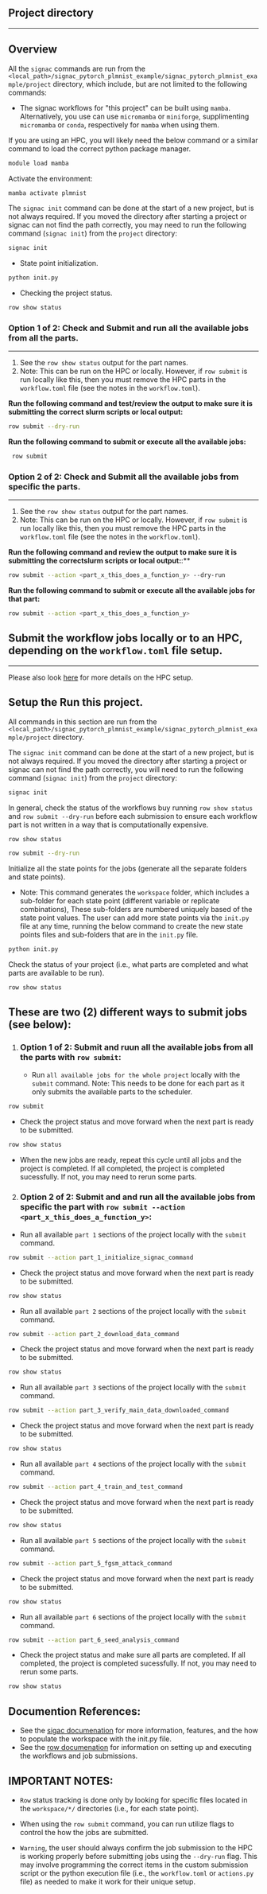 ## Project directory
--------------------

## Overview

All the `signac` commands are run from the `<local_path>/signac_pytorch_plmnist_example/signac_pytorch_plmnist_example/project` directory, which include, but are not limited to the following commands:


- The signac workflows for "this project" can be built using `mamba`.  Alternatively, you use can use `micromamba` or `miniforge`,  supplimenting `micromamba` or `conda`, respectively for `mamba` when using them.  

If you are using an HPC, you will likely need the below command or a similar command to load the correct python package manager.  

```bash
module load mamba
```

Activate the environment:

```bash
mamba activate plmnist
```

The `signac init` command can be done at the start of a new project, but is not always required. If you moved the directory after starting a project or signac can not find the path correctly, you may need to run the following command (`signac init`) from the `project` directory:

```bash
signac init
```

 - State point initialization.
```bash
python init.py
```

 - Checking the project status.
```bash
row show status
```

### **Option 1 of 2: Check and Submit and run all the available jobs from all the parts.**
------------------------------------------------------------------------------------------
   1. See the `row show status` output for the part names.
   2. Note: This can be run on the HPC or locally.  However, if `row submit` is run locally like this, then you must remove the HPC parts in the `workflow.toml` file (see the notes in the `workflow.toml`).

   **Run the following command and test/review the output to make sure it is submitting the correct slurm scripts or local output:**

   ```bash
   row submit --dry-run
   ```

   **Run the following command to submit or execute all the available jobs:**

   ```bash
    row submit
   ```

### **Option 2 of 2: Check and Submit all the available jobs from specific the parts.**
------------------------------------------------------------------------------------
  1. See the `row show status` output for the part names.
  2. Note: This can be run on the HPC or locally.  However, if `row submit` is run locally like this, then you must remove the HPC parts in the `workflow.toml` file (see the notes in the `workflow.toml`).

   **Run the following command and review the output to make sure it is submitting the correctslurm scripts or local output:**:**
   ```bash
   row submit --action <part_x_this_does_a_function_y> --dry-run
   ```

   **Run the following command to submit or execute all the available jobs for that part:**
   ```bash
   row submit --action <part_x_this_does_a_function_y>
   ```

## Submit the workflow jobs locally or to an HPC, depending on the `workflow.toml` file setup. 
----------------------------------------------------------------------------------------------

Please also look [here](https://row.readthedocs.io/en/0.4.0/workflow/action/submit-options.html) for more details on the HPC setup.

## Setup the Run this project.

All commands in this section are run from the `<local_path>/signac_pytorch_plmnist_example/signac_pytorch_plmnist_example/project` directory.

The `signac init` command can be done at the start of a new project, but is not always required. If you moved the directory after starting a project or signac can not find the path correctly, you will need to run the following command (`signac init`) from the `project` directory:

```bash
signac init
```

In general, check the status of the workflows buy running `row show status` and `row submit --dry-run` before each submission to ensure each workflow part is not written in a way that is computationally expensive.  

```bash
row show status
```

```bash
row submit --dry-run
```

Initialize all the state points for the jobs (generate all the separate folders and state points).  
 - Note: This command generates the `workspace` folder, which includes a sub-folder for each state point (different variable or replicate combinations),  These sub-folders are numbered uniquely based of the state point values.  The user can add more state points via the `init.py` file at any time, running the below command to create the new state points files and sub-folders that are in the `init.py` file.

 ```bash
python init.py
```

Check the status of your project (i.e., what parts are completed and what parts are available to be run).

```bash
row show status
```

## These are two (2) different ways to submit jobs (see below):

1. ### **Option 1 of 2: Submit and ruun all the available jobs from all the parts with `row submit`:**
   - Run `all available jobs for the whole project` locally with the `submit` command. 
Note: This needs to be done for each part as it only submits the available parts to the scheduler.

 ```bash
 row submit
 ```

 - Check the project status and move forward when the next part is ready to be submitted.
  
 ```bash
 row show status
 ```

- When the new jobs are ready, repeat this cycle until all jobs and the project is completed.  If all completed, the project is completed sucessfully. If not, you may need to rerun some parts.
   
  
2. ### **Option 2 of 2: Submit and and run all the available jobs from specific the part with `row submit --action <part_x_this_does_a_function_y>`:**
 - Run all available `part 1` sections of the project locally with the `submit` command.

```bash
row submit --action part_1_initialize_signac_command
```

 - Check the project status and move forward when the next part is ready to be submitted.
   
 ```bash
 row show status
 ```

 - Run all available `part 2` sections of the project locally with the `submit` command.

```bash
row submit --action part_2_download_data_command
```

 - Check the project status and move forward when the next part is ready to be submitted.
   
 ```bash
 row show status
 ```

 - Run all available `part 3` sections of the project locally with the `submit` command.

```bash
row submit --action part_3_verify_main_data_downloaded_command
```

 - Check the project status and move forward when the next part is ready to be submitted.
   
 ```bash
 row show status
 ```

 - Run all available `part 4` sections of the project locally with the `submit` command.

```bash
row submit --action part_4_train_and_test_command
```

 - Check the project status and move forward when the next part is ready to be submitted.

  
 ```bash
 row show status
 ```

 - Run all available `part 5` sections of the project locally with the `submit` command.

```bash
row submit --action part_5_fgsm_attack_command
```

 - Check the project status and move forward when the next part is ready to be submitted.
   
 ```bash
 row show status
 ```

 - Run all available `part 6` sections of the project locally with the `submit` command.

```bash
row submit --action part_6_seed_analysis_command
```

 - Check the project status and make sure all parts are completed.  If all completed, the project is completed sucessfully. If not, you may need to rerun some parts.
   
```bash
row show status
```

## Documention References:

- See the [sigac documenation](https://docs.signac.io/) for more information, features, and the how to populate the workspace with the init.py file.
- See the [row documenation](https://row.readthedocs.io/) for information on setting up and executing the workflows and job submissions. 

## IMPORTANT NOTES:
- `Row` status tracking is done only by looking for specific files located in the `workspace/*/` directories (i.e., for each state point).

- When using the `row submit` command, you can run utilize flags to control the how the jobs are submitted. 

- `Warning`, the user should always confirm the job submission to the HPC is working properly before submitting jobs using the `--dry-run` flag.  This may involve programming the correct items in the custom submission script or the python execution file (i.e., the `workflow.toml` or `actions.py` file) as needed to make it work for their unique setup. 


